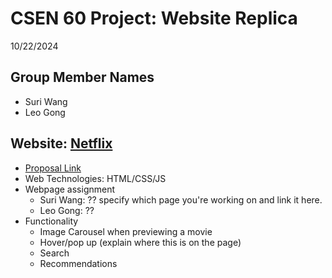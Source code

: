 # CSEN 60 Project: Website Replica
10/22/2024

## Group Member Names
- Suri Wang
- Leo Gong

## Website: [Netflix](https://www.netflix.com/)
- [Proposal Link](https://docs.google.com/document/d/1-6PjaPkUUU4C7cz40sIIgf5GowHlEYQwm2_fP0HiXMc/edit)
- Web Technologies: HTML/CSS/JS
- Webpage assignment
  - Suri Wang: ?? specify which page you're working on and link it here.
  - Leo Gong: ??
- Functionality
  - Image Carousel when previewing a movie
  - Hover/pop up (explain where this is on the page)
  - Search
  - Recommendations 
